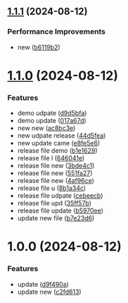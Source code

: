 ## [1.1.1](https://github.com/mayurluhar/semantic-test/compare/v1.1.0...v1.1.1) (2024-08-12)


### Performance Improvements

* new ([b6119b2](https://github.com/mayurluhar/semantic-test/commit/b6119b2ea76c318f9709bc08c2471f72473cc05e))

# [1.1.0](https://github.com/mayurluhar/semantic-test/compare/v1.0.0...v1.1.0) (2024-08-12)


### Features

* demo udpate ([d9d5bfa](https://github.com/mayurluhar/semantic-test/commit/d9d5bfa8e8d3219eedb00bf9d61f2b3ef5a67f4f))
* demo update ([017a67d](https://github.com/mayurluhar/semantic-test/commit/017a67db89f6b5d416786cf48d1bf89341d4dae0))
* new new ([ac8bc3e](https://github.com/mayurluhar/semantic-test/commit/ac8bc3eafce6e287c705e753867c9ab9b8a081e9))
* new udpate release ([44d5fea](https://github.com/mayurluhar/semantic-test/commit/44d5feacb178b43e62aa71918be068a068ac8cf7))
* new update came ([e8fe5e6](https://github.com/mayurluhar/semantic-test/commit/e8fe5e630a56d86dc3ff347b299603af44c0e29f))
* release file demo ([b1e1629](https://github.com/mayurluhar/semantic-test/commit/b1e16299baf1d62500ae26aead5bfaf3564c501e))
* release file l ([646041e](https://github.com/mayurluhar/semantic-test/commit/646041ef25356fad22e37d9457be78cd97ce24fa))
* release file new ([3bde4c1](https://github.com/mayurluhar/semantic-test/commit/3bde4c14e3daf98bf36f101941796d24bff676f3))
* release file new ([551fa27](https://github.com/mayurluhar/semantic-test/commit/551fa278e135e03525c6e09270fc60384323acaa))
* release file new ([4af96ce](https://github.com/mayurluhar/semantic-test/commit/4af96ce6e1f1460961db2eaca71270e501f74271))
* release file u ([8b1a34c](https://github.com/mayurluhar/semantic-test/commit/8b1a34c2875698a08dc66824b54c908fd38373a6))
* release file udpate ([cebeecb](https://github.com/mayurluhar/semantic-test/commit/cebeecb93a7f2dff5cfd56cbea37e767ffa8eb36))
* release file upd ([35ff57b](https://github.com/mayurluhar/semantic-test/commit/35ff57b63d1a71ab819851ea61f4da896ad04fa9))
* release file update ([b5970ee](https://github.com/mayurluhar/semantic-test/commit/b5970eef3db0203f1020a0e36bac9a2c008bbbff))
* update new file ([b7e23d6](https://github.com/mayurluhar/semantic-test/commit/b7e23d6935ad861aad0121a13b608b8ee453b178))

# 1.0.0 (2024-08-12)


### Features

* update ([d9f490a](https://github.com/mayurluhar/semantic-test/commit/d9f490a3248892e5ee2f8dc29c9f345a7d925665))
* update new ([c2fd613](https://github.com/mayurluhar/semantic-test/commit/c2fd6138e1d16daedffbcc80d6503f34a0bd139c))
